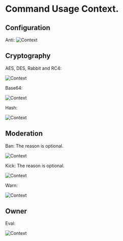 # Command Usage Context.

## Configuration

Anti:
![Context](https://typescript.is-ne.at/59IwVGceH.png)

## Cryptography

AES, DES, Rabbit and RC4:

![Context](https://typescript.is-ne.at/59IyGYLoR.png)

Base64:

![Context](https://typescript.is-ne.at/59Izz4ZXq.png)

Hash:

![Context](https://typescript.is-ne.at/59IA5mKHa.png)

## Moderation

Ban:
The reason is optional.

![Context](https://stackowoflow.com/mlkHXBfRUz.png)

Kick:
The reason is optional.

![Context](https://stackowoflow.com/iWHLUaEZbh.png)

Warn:

![Context](https://stackowoflow.com/4nr5T3AZpR.png)

## Owner

Eval:

![Context](https://stackowoflow.com/60bPvSFSG8.png)
